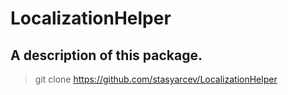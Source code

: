 # LocalizationHelper

## A description of this package.
> git clone https://github.com/stasyarcev/LocalizationHelper
